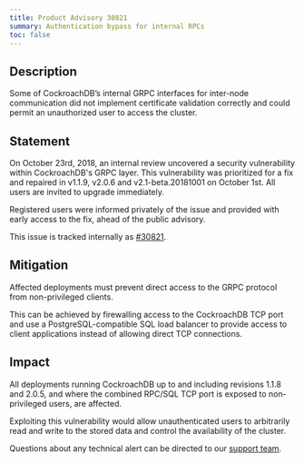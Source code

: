 ```yaml
---
title: Product Advisory 30821
summary: Authentication bypass for internal RPCs
toc: false
---
```


## Description

Some of CockroachDB’s internal GRPC interfaces for inter-node
communication did not implement certificate validation correctly and
could permit an unauthorized user to access the cluster.

## Statement

On October 23rd, 2018, an internal review uncovered a security
vulnerability within CockroachDB's GRPC layer. This vulnerability was
prioritized for a fix and repaired in v1.1.9, v2.0.6 and
v2.1-beta.20181001 on October 1st. All users are invited to upgrade
immediately.

Registered users were informed privately of the issue and provided
with early access to the fix, ahead of the public advisory.

This issue is tracked internally as [#30821](https://github.com/cockroachdb/cockroach/issues/30821).

## Mitigation

Affected deployments must prevent direct access to the GRPC protocol
from non-privileged clients.

This can be achieved by firewalling access to the CockroachDB TCP port
and use a PostgreSQL-compatible SQL load balancer to provide access
to client applications instead of allowing direct TCP connections.

## Impact

All deployments running CockroachDB up to and including revisions
1.1.8 and 2.0.5, and where the combined RPC/SQL TCP port is exposed to
non-privileged users, are affected.

Exploiting this vulnerability would allow unauthenticated users to
arbitrarily read and write to the stored data and control the
availability of the cluster.

Questions about any technical alert can be directed to our [support
team](https://support.cockroachlabs.com/).
